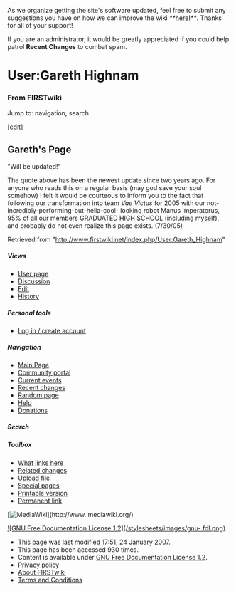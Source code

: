 As we organize getting the site's software updated, feel free to submit any
suggestions you have on how we can improve the wiki
_**_[here!](/index.php/User:Hallry/Suggestions "User:Hallry/Suggestions"
)_**_. Thanks for all of your support!

If you are an administrator, it would be greatly appreciated if you could help
patrol **Recent Changes** to combat spam.

# User:Gareth Highnam

### From FIRSTwiki

Jump to: navigation, search

[[edit](/index.php?title=User:Gareth_Highnam&action=edit&section=1 "Edit
section: Gareth's Page" )]

## Gareth's Page

"Will be updated!"

The quote above has been the newest update since two years ago. For anyone who
reads this on a regular basis (may god save your soul somehow) I felt it would
be courteous to inform you to the fact that following our transformation into
team _Vae Victus_ for 2005 with our not-incredibly-performing-but-hella-cool-
looking robot Manus Imperatorus, 95% of all our members GRADUATED HIGH SCHOOL
(including myself), and probably do not even realize this page exists.
(7/30/05)

Retrieved from "<http://www.firstwiki.net/index.php/User:Gareth_Highnam>"

##### Views

  * [User page](/index.php/User:Gareth_Highnam)
  * [Discussion](/index.php?title=User_talk:Gareth_Highnam&action=edit)
  * [Edit](/index.php?title=User:Gareth_Highnam&action=edit)
  * [History](/index.php?title=User:Gareth_Highnam&action=history)

##### Personal tools

  * [Log in / create account](/index.php?title=Special:Userlogin&returnto=User:Gareth_Highnam)

[](/index.php/Main_Page "Main Page" )

##### Navigation

  * [Main Page](/index.php/Main_Page)
  * [Community portal](/index.php/FIRSTwiki:Community_portal)
  * [Current events](/index.php/Current_events)
  * [Recent changes](/index.php/Special:Recentchanges)
  * [Random page](/index.php/Special:Random)
  * [Help](/index.php/FIRSTwiki:Help)
  * [Donations](/index.php/FIRSTwiki:Site_support)

##### Search



##### Toolbox

  * [What links here](/index.php/Special:Whatlinkshere/User:Gareth_Highnam)
  * [Related changes](/index.php/Special:Recentchangeslinked/User:Gareth_Highnam)
  * [Upload file](/index.php/Special:Upload)
  * [Special pages](/index.php/Special:Specialpages)
  * [Printable version](/index.php?title=User:Gareth_Highnam&printable=yes)
  * [Permanent link](/index.php?title=User:Gareth_Highnam&oldid=53761)

[![MediaWiki](/skins/common/images/poweredby_mediawiki_88x31.png)](http://www.
mediawiki.org/)

[![GNU Free Documentation License 1.2](/stylesheets/images/gnu-
fdl.png)](http://www.gnu.org/copyleft/fdl.html)

  * This page was last modified 17:51, 24 January 2007.
  * This page has been accessed 930 times.
  * Content is available under [GNU Free Documentation License 1.2](http://www.gnu.org/copyleft/fdl.html "http://www.gnu.org/copyleft/fdl.html" ).
  * [Privacy policy](/index.php/FIRSTwiki:Privacy_policy "FIRSTwiki:Privacy policy" )
  * [About FIRSTwiki](/index.php/FIRSTwiki:About "FIRSTwiki:About" )
  * [Terms and Conditions](/index.php/FIRSTwiki:Terms_and_conditions "FIRSTwiki:Terms and conditions" )

